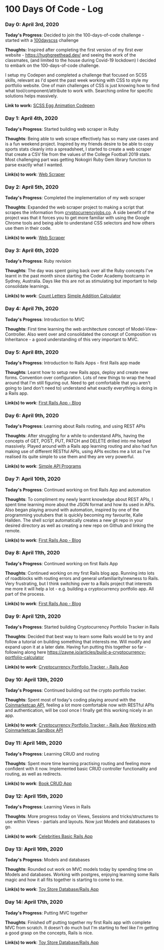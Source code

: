 # 100 Days Of Code - Log

### Day 0: April 3rd, 2020 

**Today's Progress**: Decided to join the 100-days-of-code challenge - started with a [100dayscss](https://100dayscss.com/) challenge

**Thoughts:** Inspired after completing the first version of my first ever website - https://hughgreethead.dev/ and seeing the work of the classmates, (and limited to the house during Covid-19 lockdown) I decided to embark on the 100-days-of-code challenge. 

I setup my Codepen and completed a challenge that focused on SCSS skills, relevant as I'd spent the past week working with CSS to style my portfolio website. One of main challenges of CSS is just knowing how to find what tool/component/attribute to work with. Searching online for specific solutions helps massively.

**Link to work:** [SCSS Egg Animation Codepen](https://codepen.io/hughg-50/pen/ZEGNpjN)

### Day 1: April 4th, 2020

**Today's Progress**: Started building web scraper in Ruby

**Thoughts**: Being able to web scrape effectively has so many use cases and is a fun weekend project. Inspired by my friends desire to be able to copy sports stats cleanly into a spreadsheet, I started to create a web scraper that create a CSV file from the values of the College Football 2019 stats. Most challenging part was getting Nokogiri Ruby Gem library function to parse exactly what I wanted.

**Link(s) to work**: [Web Scraper](https://github.com/HughG-50/web_scraper)

### Day 2: April 5th, 2020

**Today's Progress**: Completed the implementation of my web scraper

**Thoughts**: Expanded the web scraper project to making a script that scrapes the information from [cryptocurrencyjobs.co](https://cryptocurrencyjobs.co/). A side benefit of the project was that it forces you to get more familiar with using the Google Chrome tools and being able to understand CSS selectors and how others use them in their code.

**Link(s) to work**: [Web Scraper](https://github.com/HughG-50/web_scraper)

### Day 3: April 6th, 2020

**Today's Progress**: Ruby revision

**Thoughts**: The day was spent going back over all the Ruby concepts I've learnt in the past month since starting the Coder Academy bootcamp in Sydney, Australia. Days like this are not as stimulating but important to help consolidate learnings.

**Link(s) to work**: [Count Letters](https://github.com/HughG-50/ca-term1-challenges/blob/master/count_letters.rb)
[Simple Addition Calculator](https://github.com/HughG-50/ca-term1-challenges/blob/master/addition_calculator.rb)

### Day 4: April 7th, 2020

**Today's Progress**: Introduction to MVC

**Thoughts**: First time learning the web architecture concept of Model-View-Controller. Also went over and consolidated the concept of Composition vs Inheritance - a good understanding of this very important to MVC.

### Day 5: April 8th, 2020

**Today's Progress**: Introduction to Rails Apps - first Rails app made

**Thoughts**: Learnt how to setup new Rails apps, deploy and create new forms. Convention over configuration. Lots of new things to wrap the head around that I'm still figuring out. Need to get comfortable that you aren't going to (and don't need to) understand what exactly everything is doing in a Rails app.

**Link(s) to work**: [First Rails App - Blog](https://github.com/HughG-50/blog)

### Day 6: April 9th, 2020

**Today's Progress**: Learning about Rails routing, and using REST APIs

**Thoughts**: After struggling for a while to understand APIs, having the concepts of GET, POST, PUT, PATCH and DELETE drilled into me helped massively. Played around with a Rails app learning routing and also had fun making use of different RESTful APIs, using APIs excites me a lot as I've realised its quite simple to use them and they are very powerful.

**Link(s) to work**: [Simple API Programs](https://github.com/HughG-50/learning_apis)

### Day 7: April 10th, 2020

**Today's Progress**: Continued working on first Rails App and automation

**Thoughts**: To compliment my newly learnt knowledge about REST APIs, I spent time learning more about the JSON format and how its used in APIs. Also began playing around with automation, inspired by one of the programming youtubers that is quickly becoming my favourite, Kalle Hallden. The shell script automatically creates a new git repo in your desired directory as well as creating a new repo on Github and linking the remote.

**Link(s) to work**: [First Rails App - Blog](https://github.com/HughG-50/blog)


### Day 8: April 11th, 2020

**Today's Progress**: Continued working on first Rails App

**Thoughts**: Continued working on my first Rails blog app. Running into lots of roadblocks with routing errors and general unfamiliarity/newness to Rails. Very frustrating, but I think switching over to a Rails project that interests me more it will help a lot - e.g. building a cryptocurrency portfolio app. All part of the process.

**Link(s) to work**: [First Rails App - Blog](https://github.com/HughG-50/blog)

### Day 9: April 12th, 2020

**Today's Progress**: Started building Cryptocurrency Portfolio Tracker in Rails

**Thoughts**: Decided that best way to learn some Rails would be to try and follow a tutorial on building something that interests me. Will modify and expand upon it at a later date. Having fun putting this together so far - following along here https://zayne.io/articles/build-a-cryptocurrency-portfolio-calculator

**Link(s) to work**: [Cryptocurrency Portfolio Tracker - Rails App](https://github.com/HughG-50/cryptocurrency-portfolio)

### Day 10: April 13th, 2020

**Today's Progress**: Continued building out the crypto portfolio tracker. 

**Thoughts**: Spent most of today's coding playing around with the [Coinmarketcap API](https://coinmarketcap.com/api/documentation/v1/), feeling a lot more comfortable now with RESTful APIs and authentication, will be cool once I finally get this working nicely in an app.

**Link(s) to work**: [Cryptocurrency Portfolio Tracker - Rails App](https://github.com/HughG-50/cryptocurrency-portfolio)
[Working with Coinmarketcap Sandbox API](https://github.com/HughG-50/learning_apis/blob/master/coinmarketcap_sandbox.rb)

### Day 11: April 14th, 2020

**Today's Progress**: Learning CRUD and routing

**Thoughts**: Spent more time learning practising routing and feeling more confident with it now. Implemented basic CRUD controller functionality and routing, as well as redirects.

**Link(s) to work**: [Book CRUD App](https://github.com/HughG-50/books_crud)

### Day 12: April 15th, 2020

**Today's Progress**: Learning Views in Rails

**Thoughts**: More progress today on Views, Sessions and tricks/structures to use within Views - partials and layouts. Now just Models and databases to go.

**Link(s) to work**: [Celebrities Basic Rails App](https://github.com/HughG-50/celebrities_rails)

### Day 13: April 16th, 2020

**Today's Progress**: Models and databases

**Thoughts**: Rounded out work on MVC models today by spending time on Models and databases. Working with postgres, enjoying learning some Rails magic and how it all fits together is starting to come to me. 

**Link(s) to work**: [Toy Store Database/Rails App](https://github.com/HughG-50/toy_store)

### Day 14: April 17th, 2020

**Today's Progress**: Putting MVC together

**Thoughts**: Finished off putting together my first Rails app with complete MVC from scratch. It doesn't do much but I'm starting to feel like I'm getting a good grasp on the concepts, Rails is nice.

**Link(s) to work**: [Toy Store Database/Rails App](https://github.com/HughG-50/toy_store)

